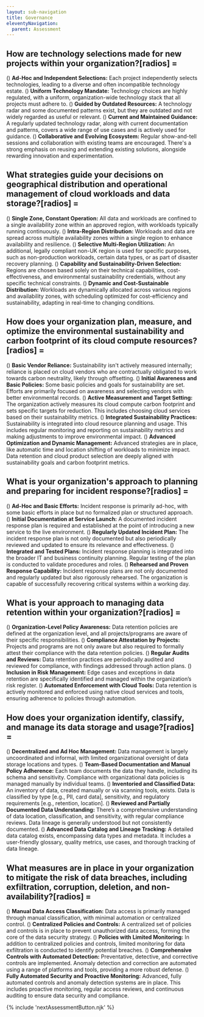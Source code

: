 ```yaml
---
layout: sub-navigation
title: Governance
eleventyNavigation:
  parent: Assessment
---
```


## How are technology selections made for new projects within your organization?[radios] =

() **Ad-Hoc and Independent Selections:** Each project independently selects technologies, leading to a diverse and often incompatible technology estate.
() **Uniform Technology Mandate:** Technology choices are highly regulated, with a uniform, organization-wide technology stack that all projects must adhere to.
() **Guided by Outdated Resources:** A technology radar and some documented patterns exist, but they are outdated and not widely regarded as useful or relevant.
() **Current and Maintained Guidance:** A regularly updated technology radar, along with current documentation and patterns, covers a wide range of use cases and is actively used for guidance.
() **Collaborative and Evolving Ecosystem:** Regular show-and-tell sessions and collaboration with existing teams are encouraged. There's a strong emphasis on reusing and extending existing solutions, alongside rewarding innovation and experimentation.

## What strategies guide your decisions on geographical distribution and operational management of cloud workloads and data storage?[radios] =

() **Single Zone, Constant Operation:** All data and workloads are confined to a single availability zone within an approved region, with workloads typically running continuously.
() **Intra-Region Distribution:** Workloads and data are spread across multiple availability zones within a single region to enhance availability and resilience.
() **Selective Multi-Region Utilization:** An additional, legally compliant non-UK region is used for specific purposes, such as non-production workloads, certain data types, or as part of disaster recovery planning.
() **Capability and Sustainability-Driven Selection:** Regions are chosen based solely on their technical capabilities, cost-effectiveness, and environmental sustainability credentials, without any specific technical constraints.
() **Dynamic and Cost-Sustainable Distribution:** Workloads are dynamically allocated across various regions and availability zones, with scheduling optimized for cost-efficiency and sustainability, adapting in real-time to changing conditions.

## How does your organization plan, measure, and optimize the environmental sustainability and carbon footprint of its cloud compute resources?[radios] =

() **Basic Vendor Reliance:** Sustainability isn't actively measured internally; reliance is placed on cloud vendors who are contractually obligated to work towards carbon neutrality, likely through offsetting.
() **Initial Awareness and Basic Policies:** Some basic policies and goals for sustainability are set. Efforts are primarily focused on awareness and selecting vendors with better environmental records.
() **Active Measurement and Target Setting:** The organization actively measures its cloud compute carbon footprint and sets specific targets for reduction. This includes choosing cloud services based on their sustainability metrics.
() **Integrated Sustainability Practices:** Sustainability is integrated into cloud resource planning and usage. This includes regular monitoring and reporting on sustainability metrics and making adjustments to improve environmental impact.
() **Advanced Optimization and Dynamic Management:** Advanced strategies are in place, like automatic time and location shifting of workloads to minimize impact. Data retention and cloud product selection are deeply aligned with sustainability goals and carbon footprint metrics.

## What is your organization's approach to planning and preparing for incident response?[radios] =

() **Ad-Hoc and Basic Efforts:** Incident response is primarily ad-hoc, with some basic efforts in place but no formalized plan or structured approach.
() **Initial Documentation at Service Launch:** A documented incident response plan is required and established at the point of introducing a new service to the live environment.
() **Regularly Updated Incident Plan:** The incident response plan is not only documented but also periodically reviewed and updated to ensure its relevance and effectiveness.
() **Integrated and Tested Plans:** Incident response planning is integrated into the broader IT and business continuity planning. Regular testing of the plan is conducted to validate procedures and roles.
() **Rehearsed and Proven Response Capability:** Incident response plans are not only documented and regularly updated but also rigorously rehearsed. The organization is capable of successfully recovering critical systems within a working day.

## What is your approach to managing data retention within your organization?[radios] =

() **Organization-Level Policy Awareness:** Data retention policies are defined at the organization level, and all projects/programs are aware of their specific responsibilities.
() **Compliance Attestation by Projects:** Projects and programs are not only aware but also required to formally attest their compliance with the data retention policies.
() **Regular Audits and Reviews:** Data retention practices are periodically audited and reviewed for compliance, with findings addressed through action plans.
() **Inclusion in Risk Management:** Edge cases and exceptions in data retention are specifically identified and managed within the organization’s risk register.
() **Automated Enforcement with Cloud Tools:** Data retention is actively monitored and enforced using native cloud services and tools, ensuring adherence to policies through automation.

## How does your organization identify, classify, and manage its data storage and usage?[radios] =

() **Decentralized and Ad Hoc Management:** Data management is largely uncoordinated and informal, with limited organizational oversight of data storage locations and types.
() **Team-Based Documentation and Manual Policy Adherence:** Each team documents the data they handle, including its schema and sensitivity. Compliance with organizational data policies is managed manually by individual teams.
() **Inventoried and Classified Data:** An inventory of data, created manually or via scanning tools, exists. Data is classified by type [e.g., PII, card data], sensitivity, and regulatory requirements [e.g., retention, location].
() **Reviewed and Partially Documented Data Understanding:** There’s a comprehensive understanding of data location, classification, and sensitivity, with regular compliance reviews. Data lineage is generally understood but not consistently documented.
() **Advanced Data Catalog and Lineage Tracking:** A detailed data catalog exists, encompassing data types and metadata. It includes a user-friendly glossary, quality metrics, use cases, and thorough tracking of data lineage.

## What measures are in place in your organization to mitigate the risk of data breaches, including exfiltration, corruption, deletion, and non-availability?[radios] =

() **Manual Data Access Classification:** Data access is primarily managed through manual classification, with minimal automation or centralized control.
() **Centralized Policies and Controls:** A centralized set of policies and controls is in place to prevent unauthorized data access, forming the core of the data security strategy.
() **Policies with Limited Monitoring:** In addition to centralized policies and controls, limited monitoring for data exfiltration is conducted to identify potential breaches.
() **Comprehensive Controls with Automated Detection:** Preventative, detective, and corrective controls are implemented. Anomaly detection and correction are automated using a range of platforms and tools, providing a more robust defense.
() **Fully Automated Security and Proactive Monitoring:** Advanced, fully automated controls and anomaly detection systems are in place. This includes proactive monitoring, regular access reviews, and continuous auditing to ensure data security and compliance.

{% include 'nextAssessmentButton.njk' %}
